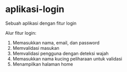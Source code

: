 # aplikasi-login
Sebuah aplikasi dengan fitur login

Alur fitur login:
1. Memasukkan nama, email, dan password
2. Memvalidasi masukan
3. Memvalidasi pengguna dengan deteksi wajah
4. Memasukkan nama kucing peliharaan untuk validasi
5. Menampilkan halaman home
